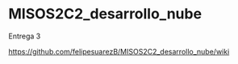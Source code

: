 # MISOS2C2_desarrollo_nube

Entrega 3 

https://github.com/felipesuarezB/MISOS2C2_desarrollo_nube/wiki